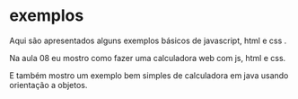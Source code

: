 # exemplos

Aqui são apresentados alguns exemplos básicos de javascript, html e css . 



Na aula 08 eu mostro como fazer uma calculadora web com js, html e css.

E também mostro um exemplo bem simples de calculadora em java usando orientação a objetos.

